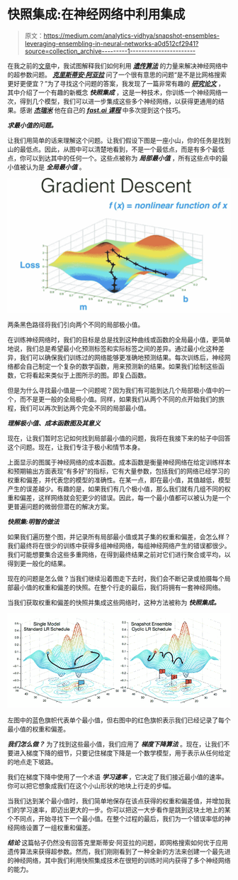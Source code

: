 # 快照集成:在神经网络中利用集成

> 原文：<https://medium.com/analytics-vidhya/snapshot-ensembles-leveraging-ensembling-in-neural-networks-a0d512cf2941?source=collection_archive---------1----------------------->

在我之前的[文章](/analytics-vidhya/understanding-genetic-algorithms-in-the-artificial-intelligence-spectrum-7021b7cc25e7)中，我试图解释我们如何利用 [***遗传算法***](/analytics-vidhya/understanding-genetic-algorithms-in-the-artificial-intelligence-spectrum-7021b7cc25e7) 的力量来解决神经网络中的超参数问题。 [***克里斯蒂安·阿亚拉***](/@christianayalalauroba) 问了一个很有意思的问题“是不是比网格搜索更好更便宜？”为了寻找这个问题的答案，我发现了一篇非常有趣的 [***研究论文***](https://arxiv.org/pdf/1704.00109.pdf) ，其中介绍了一个有趣的新概念 ***快照集成*** ，这是一种技术，你训练一个神经网络一次，得到几个模型，我们可以进一步集成这些多个神经网络，以获得更通用的结果。感谢 [***杰瑞米***](https://twitter.com/jeremyphoward) 他在自己的 [***fast.ai 课程***](http://www.fast.ai/) 中多次提到这个技巧。

***求最小值的问题。***

让我们用简单的话来理解这个问题。让我们假设下图是一座小山，你的任务是找到山的最低点。因此，从图中可以清楚地看到，不是一个最低点，而是有多个最低点，你可以到达其中的任何一个。这些点被称为 ***局部最小值*** ，所有这些点中的最小值被认为是 ***全局最小值*** 。

![](img/8d50a74e454ebc9a65f8b18f0fa356f6.png)

两条黑色路径将我们引向两个不同的局部极小值。

在训练神经网络时，我们的目标是总是找到这种曲线或函数的全局最小值，更简单地说，我们总是希望最小化预测标签和实际标签之间的差异。通过最小化这种差异，我们可以确保我们训练过的网络能够更准确地预测结果。每次训练后，神经网络都会自己制定一个复杂的数学函数，用来预测新的结果。如果我们绘制这些函数，它将看起来类似于上图所示的图。即复凸函数。

但是为什么寻找最小值是一个问题呢？因为我们有可能到达几个局部极小值中的一个，而不是更一般的全局极小值。同样，如果我们从两个不同的点开始我们的旅程，我们可以再次到达两个完全不同的局部最小值。

***理解极小值、成本函数图及其意义***

现在，让我们暂时忘记如何找到局部最小值的问题，我将在我接下来的帖子中回答这个问题。现在，让我们专注于极小和情节本身。

上面显示的图属于神经网络的成本函数。成本函数是衡量神经网络在给定训练样本和预期输出方面表现“有多好”的指标，它有大量参数，包括我们的网络已经学习的权重和偏差，并代表您的模型的准确性。在某一点，即在最小值，其值越低，模型产生的误差越少。有趣的是，如果我们有几个极小值，那么我们就有几组不同的权重和偏差，这样网络就会犯更少的错误。因此，每一个最小值都可以被认为是一个更普遍问题的微弱但潜在的解决方案。

***快照集:明智的做法***

如果我们遍历整个图，并记录所有局部最小值或其子集的权重和偏差，会怎么样？我们最终将在很少的训练中获得多组神经网络，每组神经网络产生的错误都很少。我们可能想要集合这些多重网络，在得到最终结果之前对它们进行聚合或平均，以得到更一般化的结果。

现在的问题是怎么做？当我们继续沿着图走下去时，我们会不断记录或拍摄每个局部最小值的权重和偏差的快照。在整个行走的最后，我们将拥有一套神经网络。

当我们获取权重和偏差的快照并集成这些网络时，这种方法被称为 ***快照集成。***

![](img/1dbc1b7c953c910ec2b0170a1bb227a6.png)

左图中的蓝色旗帜代表单个最小值，但右图中的红色旗帜表示我们已经记录了每个最小值的权重和偏差。

***我们怎么做？***
为了找到这些最小值，我们应用了 ***梯度下降算法*** 。现在，让我们不要进入梯度下降的细节，只要记住梯度下降是一个数学模型，用于表示从任何给定的地点走下坡路。

我们在梯度下降中使用了一个术语 ***学习速率*** ，它决定了我们接近最小值的速率。你可以把它想象成我们在这个小山形状的地块上行走的步幅。

当我们达到某个最小值时，我们简单地保存在该点获得的权重和偏差值，并增加我们的学习速率，即迈出更大的一步。你可以把这一大步看作是跳到这块土地上的某个不同点，开始寻找下一个最小值。在整个过程的最后，我们为一个错误率低的神经网络设置了一组权重和偏差。

***结论***
这篇帖子仍然没有回答克里斯蒂安·阿亚拉的问题，即网格搜索如何优于应用遗传算法来获得超参数。然而，我们刚刚看到了一种全新的方法来创建一个最先进的神经网络，其中我们利用快照集成技术在很短的训练时间内获得了多个神经网络的能力。